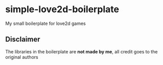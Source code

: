 # simple-love2d-boilerplate
My small boilerplate for love2d games

## Disclaimer
The libraries in the boilerplate are **not made by me**, all credit goes to the original authors  
